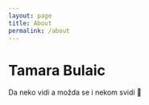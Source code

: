 ```yaml
---
layout: page
title: About
permalink: /about
---
```


# Tamara Bulaic

Da neko vidi a možda se i nekom svidi 🎨
